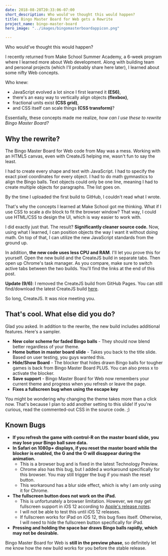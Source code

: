 ```yaml
---
date: 2018-08-28T20:33:06-07:00
short_description: Who would've thought this would happen?
title: Bingo Master Board for Web gets a Rewrite
project_name: bingo-master-board
hero_image: "../images/bingomasterboardappicon.png"

---
```

Who would've thought this would happen?

I recently returned from Make School Summer Academy, a 6-week program where I learned more about Web development. Along with building team and personal projects (which I'll probably share here later), I learned about some nifty Web concepts.

Who knew:

* JavaScript evolved a lot since I first learned it **(ES6)**,
* there's an easy way to vertically align objects **(flexbox)**,
* fractional units exist **(CSS grid)**,
* and CSS itself can scale things **(CSS transform)**?

Essentially, these concepts made me realize, _how can I use these to rewrite Bingo Master Board?_

## Why the rewrite?

The Bingo Master Board for Web code from May was a mess. Working with an HTML5 canvas, even with CreateJS helping me, wasn't fun to say the least.

I had to create every shape and text with JavaScript. I had to specify the exact pixel coordinates for every object. I had to do math gymnastics to align the Bingo balls. Text objects could only be one line, meaning I had to create multiple objects for paragraphs. The list goes on.

By the time I uploaded the first build to GitHub, I couldn't read what I wrote.

That's why the concepts I learned at Make School got me thinking. What if I use CSS to scale a div block to fit the browser window? That way, I could use HTML/CSS to design the UI, which is way easier to work with.

I did exactly just that. The result? **Significantly cleaner source code.** Now, using what I learned, I can position objects the way I want it without doing math. On top of that, I can utilize the new JavaScript standards from the ground up.

In addition, **the new code uses less CPU and RAM**. I'll let you prove this for yourself. Open the new build and the CreateJS build in separate tabs. Then open up Chrome's task manager. As you compare, make sure to switch active tabs between the two builds. You'll find the links at the end of this post.

**Update (9/6)**: I removed the CreateJS build from GitHub Pages. You can still find/download the latest CreateJS build [here](https://github.com/TimTree/bingo-master-board/tree/52992bbbc2c977a8cba28dbd677c21a9cd255f10).

So long, CreateJS. It was nice meeting you.

## That's cool. What else did you do?

Glad you asked. In addition to the rewrite, the new build includes additional features. Here's a sampler.

* **New color scheme for faded Bingo balls** - They should now blend better regardless of your theme.
* **Home button in master board slide** - Takes you back to the title slide. Based on user testing, you guys wanted this.
* **Hide/Show Board** - The blocker that hides drawn Bingo balls for tougher games is back from Bingo Master Board PLUS. You can also press x to activate the blocker.
* **Save support** - Bingo Master Board for Web now remembers your current theme and progress when you refresh or leave the page.
* **Fixes a fullscreen bug when using the escape key**

You might be wondering why changing the theme takes more than a click now. That's because I plan to add another setting to this slide! If you're curious, read the commented-out CSS in the source code. ;)

## Known Bugs

* **If you refresh the game with control-R on the master board slide, you may lose your Bingo ball save data.**
* **In Safari on 1080p+ displays, if you reset the master board while the blocker is enabled, the G and the O will disappear during the animation.**
  * This is a browser bug and is fixed in the latest Technology Preview.
  * Chrome also has this bug, but I added a workaround specifically for this browser. You may still trigger the bug if you mash the reset button.
  * This workaround has a blur side effect, which is why I am only using it for Chrome.
* **The fullscreen button does not work on the iPad.**
  * This is unfortunately a browser limitation. However, we may get fullscreen support in iOS 12 according to [Apple's release notes](https://developer.apple.com/safari/whats-new/).
  * I will not be able to test this until iOS 12 releases.
  * If fullscreen works for iPad on iOS 12, this bug fixes itself. Otherwise, I will need to hide the fullscreen button specifically for iPad.
* **Pressing and holding the space bar draws Bingo balls rapidly, which may not be desirable.**

Bingo Master Board for Web is **still in the preview phase**, so definitely let me know how the new build works for you before the stable release.